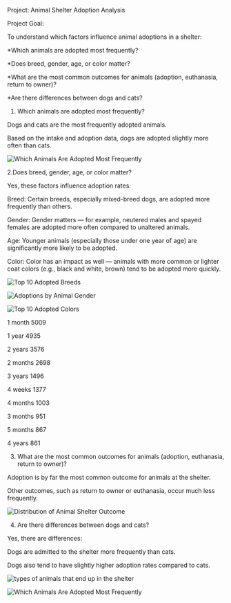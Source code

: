 Project: Animal Shelter Adoption Analysis

Project Goal:

To understand which factors influence animal adoptions in a shelter:

*Which animals are adopted most frequently?

*Does breed, gender, age, or color matter?

*What are the most common outcomes for animals (adoption, euthanasia, return to owner)?

*Are there differences between dogs and cats?


1. Which animals are adopted most frequently?
   
Dogs and cats are the most frequently adopted animals.

Based on the intake and adoption data, dogs are adopted slightly more often than cats.


![Which Animals Are Adopted Most Frequently](https://github.com/user-attachments/assets/6e8a6f2c-6b7b-40e7-9612-489bbab3b5f4)


2.Does breed, gender, age, or color matter?
 
Yes, these factors influence adoption rates:

Breed: Certain breeds, especially mixed-breed dogs, are adopted more frequently than others.

Gender: Gender matters — for example, neutered males and spayed females are adopted more often compared to unaltered animals.

Age: Younger animals (especially those under one year of age) are significantly more likely to be adopted.

Color: Color has an impact as well — animals with more common or lighter coat colors (e.g., black and white, brown) tend to be adopted more quickly.


![Top 10 Adopted Breeds](https://github.com/user-attachments/assets/b82a2610-504b-498b-8796-b8b76858cd86)


![Adoptions by Animal Gender](https://github.com/user-attachments/assets/f8066561-5fa6-4234-8af5-624fcd26e3c8)


![Top 10 Adopted Colors](https://github.com/user-attachments/assets/9e809858-d285-4af8-a4b4-3933b90ed8a0)



1 month          5009

1 year           4935

2 years          3576

2 months         2698

3 years          1496

4 weeks          1377

4 months         1003

3 months          951

5 months          867

4 years           861


3. What are the most common outcomes for animals (adoption, euthanasia, return to owner)?

Adoption is by far the most common outcome for animals at the shelter.

Other outcomes, such as return to owner or euthanasia, occur much less frequently.



![Distribution of Animal Shelter Outcome](https://github.com/user-attachments/assets/38b66564-255d-4dda-b0f8-ffaddf50dccc)


4. Are there differences between dogs and cats?

Yes, there are differences:

Dogs are admitted to the shelter more frequently than cats.

Dogs also tend to have slightly higher adoption rates compared to cats.

![types of animals that end up in the shelter](https://github.com/user-attachments/assets/167e6d83-a8b3-42a5-b445-861778638119)


![Which Animals Are Adopted Most Frequently](https://github.com/user-attachments/assets/40c47213-47b1-4c1b-a451-00a523ab43c6)





